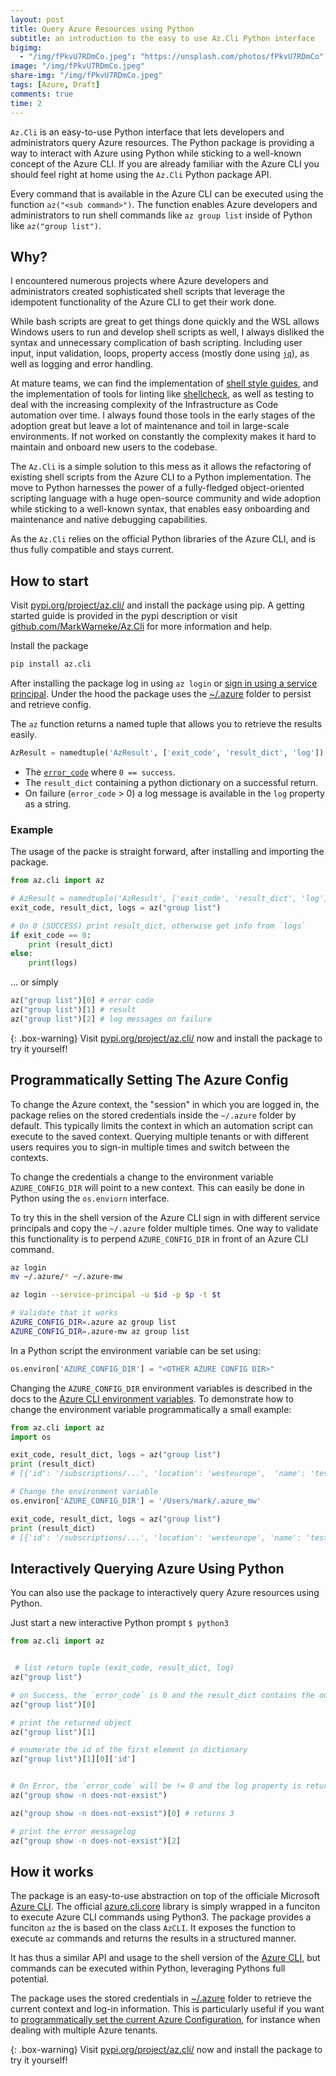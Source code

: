 ```yaml
---
layout: post
title: Query Azure Resources using Python
subtitle: an introduction to the easy to use Az.Cli Python interface
bigimg:
  - "/img/fPkvU7RDmCo.jpeg": "https://unsplash.com/photos/fPkvU7RDmCo"
image: "/img/fPkvU7RDmCo.jpeg"
share-img: "/img/fPkvU7RDmCo.jpeg"
tags: [Azure, Draft]
comments: true
time: 2
---
```



`Az.Cli` is an easy-to-use Python interface that lets developers and administrators query Azure resources.
The Python package is providing a way to interact with Azure using Python while sticking to a well-known concept of the Azure CLI.
If you are already familiar with the Azure CLI you should feel right at home using the `Az.Cli` Python package API.

Every command that is available in the Azure CLI can be executed using the function `az("<sub command>")`.
The function enables Azure developers and administrators to run shell commands like `az group list` inside of Python like `az("group list")`.

## Why?

I encountered numerous projects where Azure developers and administrators created sophisticated shell scripts that leverage the idempotent functionality of the Azure CLI to get their work done. 

While bash scripts are great to get things done quickly and the WSL allows Windows users to run and develop shell scripts as well, I always disliked the syntax and unnecessary complication of bash scripting. Including user input, input validation, loops, property access (mostly done using [`jq`](https://stedolan.github.io/jq/)), as well as logging and error handling.

At mature teams, we can find the implementation of [shell style guides](https://google.github.io/styleguide/shellguide.html), and the implementation of tools for linting like [shellcheck](https://github.com/koalaman/shellcheck), as well as testing to deal with the increasing complexity of the Infrastructure as Code automation over time. 
I always found those tools in the early stages of the adoption great but leave a lot of maintenance and toil in large-scale environments.
If not worked on constantly the complexity makes it hard to maintain and onboard new users to the codebase.

The `Az.Cli` is a simple solution to this mess as it allows the refactoring of existing shell scripts from the Azure CLI to a Python implementation.
The move to Python harnesses the power of a fully-fledged object-oriented scripting language with a huge open-source community and wide adoption while sticking to a well-known syntax, that enables easy onboarding and maintenance and native debugging capabilities.

As the `Az.Cli` relies on the official Python libraries of the Azure CLI, and is thus fully compatible and stays current.

## How to start

Visit [pypi.org/project/az.cli/](https://pypi.org/project/az.cli/) and install the package using pip.
A getting started guide is provided in the pypi description or visit [github.com/MarkWarneke/Az.Cli](https://github.com/MarkWarneke/Az.Cli) for more information and help.

Install the package

```bash
pip install az.cli
```

After installing the package log in using `az login` or [sign in using a service principal](https://docs.microsoft.com/en-us/cli/azure/create-an-azure-service-principal-azure-cli?view=azure-cli-latest#sign-in-using-a-service-principalt).
Under the hood the package uses the [~/.azure](https://github.com/Azure/azure-cli/blob/dev/src/azure-cli-core/azure/cli/core/_environment.py) folder to persist and retrieve config.


The `az` function returns a named tuple that allows you to retrieve the results easily.

```python
AzResult = namedtuple('AzResult', ['exit_code', 'result_dict', 'log'])
```

- The [`error_code`](https://docs.python.org/2/library/sys.html#sys.exit) where `0 == success`.
- The `result_dict` containing a python dictionary on a successful return.
- On failure (`error_code` > 0) a log message is available in the `log` property as a string.

### Example

The usage of the packe is straight forward, after installing and importing the package.

```python
from az.cli import az

# AzResult = namedtuple('AzResult', ['exit_code', 'result_dict', 'log'])
exit_code, result_dict, logs = az("group list")

# On 0 (SUCCESS) print result_dict, otherwise get info from `logs`
if exit_code == 0:
    print (result_dict)
else:
    print(logs)
```

... or simply

```python
az("group list")[0] # error code
az("group list")[1] # result 
az("group list")[2] # log messages on failure 
```

{: .box-warning}
Visit [pypi.org/project/az.cli/](https://pypi.org/project/az.cli/) now and install the package to try it yourself!

## Programmatically Setting The Azure Config

To change the Azure context, the "session" in which you are logged in, the package relies on the stored credentials inside the `~/.azure` folder by default.
This typically limits the context in which an automation script can execute to the saved context. 
Querying multiple tenants or with different users requires you to sign-in multiple times and switch between the contexts.

To change the credentials a change to the environment variable `AZURE_CONFIG_DIR` will point to a new context.
This can easily be done in Python using the `os.enviorn` interface.

To try this in the shell version of the Azure CLI sign in with different service principals and copy the `~/.azure` folder multiple times.
One way to validate this functionality is to perpend `AZURE_CONFIG_DIR` in front of an Azure CLI command.

```bash
az login
mv ~/.azure/* ~/.azure-mw

az login --service-principal -u $id -p $p -t $t

# Validate that it works
AZURE_CONFIG_DIR=.azure az group list 
AZURE_CONFIG_DIR=.azure-mw az group list 
```

In a Python script the environment variable can be set using:

```python
os.environ['AZURE_CONFIG_DIR'] = "<OTHER AZURE CONFIG DIR>"
```

Changing the `AZURE_CONFIG_DIR` environment variables is described in the docs to the [Azure CLI environment variables](https://docs.microsoft.com/en-us/cli/azure/use-cli-effectively?view=azure-cli-latest#cli-environment-variables).
To demonstrate how to change the environment variable programmatically a small example:

```python
from az.cli import az
import os

exit_code, result_dict, logs = az("group list")
print (result_dict)
# [{'id': '/subscriptions/...', 'location': 'westeurope',  'name': 'test1']

# Change the environment variable
os.environ['AZURE_CONFIG_DIR'] = '/Users/mark/.azure_mw'

exit_code, result_dict, logs = az("group list")
print (result_dict)
# [{'id': '/subscriptions/...', 'location': 'westeurope', 'name': 'test2']
```

## Interactively Querying Azure Using Python

You can also use the package to interactively query Azure resources using Python.

Just start a new interactive Python prompt `$ python3`

```python
from az.cli import az


 # list return tuple (exit_code, result_dict, log)
az("group list")

# on Success, the `error_code` is 0 and the result_dict contains the output
az("group list")[0] 

# print the returned object
az("group list")[1] 

# enumerate the id of the first element in dictionary
az("group list")[1][0]['id'] 


# On Error, the `error_code` will be != 0 and the log property is returned
az("group show -n does-not-exsist") 

az("group show -n does-not-exsist")[0] # returns 3

# print the error messagelog
az("group show -n does-not-exsist")[2] 
```

## How it works

The package is an easy-to-use abstraction on top of the officiale Microsoft [Azure CLI](https://github.com/Azure/azure-cli).
The official [azure.cli.core](https://github.com/Azure/azure-cli/blob/dev/src/azure-cli-core/azure/cli/core/__init__.py) library is simply wrapped in a funciton to execute Azure CLI commands using Python3.
The package provides a funciton `az` the is based on the class `AzCLI`.
It exposes the function to execute `az` commands and returns the results in a structured manner.

It has thus a similar API and usage to the shell version of the [Azure CLI](https://docs.microsoft.com/en-us/cli/azure/install-azure-cli?view=azure-cli-latest), but commands can be executed within Python, leveraging Pythons full potential. 

The package uses the stored credentials in [~/.azure](https://github.com/Azure/azure-cli/blob/dev/src/azure-cli-core/azure/cli/core/_environment.py) folder to retrieve the current context and log-in information.
This is particularly useful if you want to [programmatically set the current Azure Configuration](#programmatically-setting-the-azure-config), for instance when dealing with multiple Azure tenants.

{: .box-warning}
Visit [pypi.org/project/az.cli/](https://pypi.org/project/az.cli/) now and install the package to try it yourself!
